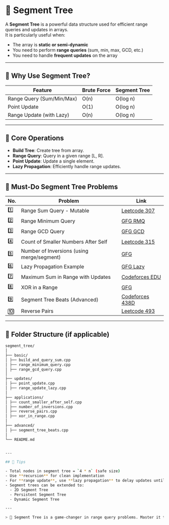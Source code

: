 # 🌲 Segment Tree

A **Segment Tree** is a powerful data structure used for efficient range queries and updates in arrays.  
It is particularly useful when:

- The array is **static or semi-dynamic**
- You need to perform **range queries** (sum, min, max, GCD, etc.)
- You need to handle **frequent updates** on the array

---

## 🧠 Why Use Segment Tree?

| Feature              | Brute Force | Segment Tree |
|----------------------|-------------|---------------|
| Range Query (Sum/Min/Max) | O(n)        | O(log n)      |
| Point Update          | O(1)        | O(log n)      |
| Range Update (with Lazy) | O(n)        | O(log n)      |

---

## 📘 Core Operations

- **Build Tree**: Create tree from array.
- **Range Query**: Query in a given range [L, R].
- **Point Update**: Update a single element.
- **Lazy Propagation**: Efficiently handle range updates.

---

## 🔗 Must-Do Segment Tree Problems

| No. | Problem | Link |
|-----|---------|------|
| 1️⃣ | Range Sum Query - Mutable | [Leetcode 307](https://leetcode.com/problems/range-sum-query-mutable/) |
| 2️⃣ | Range Minimum Query | [GFG RMQ](https://www.geeksforgeeks.org/segment-tree-set-1-range-minimum-query/) |
| 3️⃣ | Range GCD Query | [GFG GCD](https://www.geeksforgeeks.org/segment-tree-for-range-gcd-queries/) |
| 4️⃣ | Count of Smaller Numbers After Self | [Leetcode 315](https://leetcode.com/problems/count-of-smaller-numbers-after-self/) |
| 5️⃣ | Number of Inversions (using merge/segment) | [GFG](https://www.geeksforgeeks.org/counting-inversions/) |
| 6️⃣ | Lazy Propagation Example | [GFG Lazy](https://www.geeksforgeeks.org/lazy-propagation-in-segment-tree/) |
| 7️⃣ | Maximum Sum in Range with Updates | [Codeforces EDU](https://codeforces.com/edu/course/2/lesson/5/1) |
| 8️⃣ | XOR in a Range | [GFG](https://www.geeksforgeeks.org/xor-of-all-elements-in-a-given-range/) |
| 9️⃣ | Segment Tree Beats (Advanced) | [Codeforces 438D](https://codeforces.com/problemset/problem/438/D) |
| 🔟 | Reverse Pairs | [Leetcode 493](https://leetcode.com/problems/reverse-pairs/) |

---

## 📁 Folder Structure (if applicable)

```bash
segment_tree/
│
├── basic/
│ ├── build_and_query_sum.cpp
│ ├── range_minimum_query.cpp
│ ├── range_gcd_query.cpp
│
├── updates/
│ ├── point_update.cpp
│ ├── range_update_lazy.cpp
│
├── applications/
│ ├── count_smaller_after_self.cpp
│ ├── number_of_inversions.cpp
│ ├── reverse_pairs.cpp
│ ├── xor_in_range.cpp
│
├── advanced/
│ ├── segment_tree_beats.cpp
│
└── README.md


---

## 🧩 Tips

- Total nodes in segment tree = `4 * n` (safe size)
- Use **recursion** for clean implementation
- For **range update**, use **lazy propagation** to delay updates until necessary
- Segment trees can be extended to:
  - 2D Segment Tree
  - Persistent Segment Tree
  - Dynamic Segment Tree

---

> 🧠 Segment Tree is a game-changer in range query problems. Master it to stand out in contests and technical interviews!
